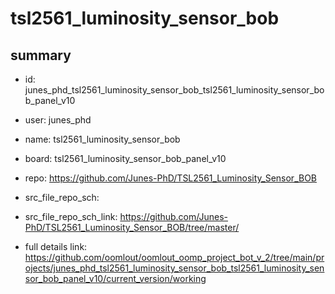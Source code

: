 # tsl2561_luminosity_sensor_bob
 
## summary 
* id: junes_phd_tsl2561_luminosity_sensor_bob_tsl2561_luminosity_sensor_bob_panel_v10
* user: junes_phd
* name: tsl2561_luminosity_sensor_bob
* board: tsl2561_luminosity_sensor_bob_panel_v10
* repo: https://github.com/Junes-PhD/TSL2561_Luminosity_Sensor_BOB



* src_file_repo_sch: 
* src_file_repo_sch_link: https://github.com/Junes-PhD/TSL2561_Luminosity_Sensor_BOB/tree/master/
* full details link: https://github.com/oomlout/oomlout_oomp_project_bot_v_2/tree/main/projects/junes_phd_tsl2561_luminosity_sensor_bob_tsl2561_luminosity_sensor_bob_panel_v10/current_version/working  







